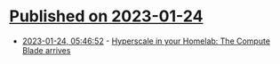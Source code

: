 # [Published on 2023-01-24](index.md)

* [2023-01-24, 05:46:52](https://lobste.rs/s/oeipso/hyperscale_your_homelab_compute_blade) - [Hyperscale in your Homelab: The Compute Blade arrives](https://www.jeffgeerling.com/blog/2023/hyperscale-your-homelab-compute-blade-arrives)
